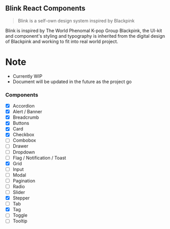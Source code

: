 ## Blink React Components

<!-- markdownlint-enable -->

> Blink is a self-own design system inspired by Blackpink

Blink is inspired by The World Phenomal K-pop Group Blackpink, the UI-kit and
component's styling and typography is inherited from the digital design of
Blackpink and working to fit into real world project.

# Note

- Currently WIP
- Document will be updated in the future as the project go

### Components

- [x] Accordion
- [x] Alert / Banner
- [x] Breadcrumb
- [x] Buttons
- [x] Card
- [x] Checkbox
- [ ] Combobox
- [ ] Drawer
- [ ] Dropdown
- [ ] Flag / Notification / Toast
- [x] Grid
- [ ] Input
- [ ] Modal
- [ ] Pagination
- [ ] Radio
- [ ] Slider
- [x] Stepper
- [ ] Tab
- [x] Tag
- [ ] Toggle
- [ ] Tooltip
